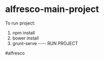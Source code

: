# alfresco-main-project
To run project:

1) npm install
2) bower install
3) grunt-serve ---- RUN PROJECT

#alfresco
